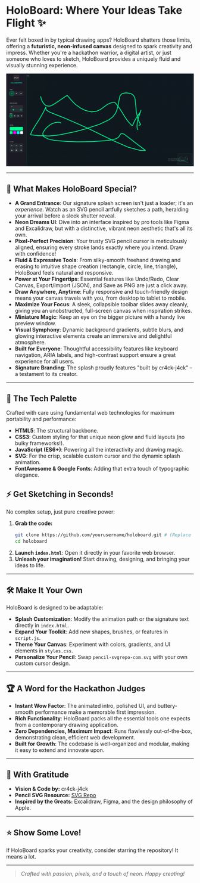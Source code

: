 # HoloBoard: Where Your Ideas Take Flight ✨

Ever felt boxed in by typical drawing apps? HoloBoard shatters those limits, offering a **futuristic, neon-infused canvas** designed to spark creativity and impress. Whether you're a hackathon warrior, a digital artist, or just someone who loves to sketch, HoloBoard provides a uniquely fluid and visually stunning experience.

![splash](./image.png) <!-- 🔥 Replace with your electrifying splash screen! -->

---

## 🚀 What Makes HoloBoard Special?

*   **A Grand Entrance**: Our signature splash screen isn't just a loader; it's an *experience*. Watch as an SVG pencil artfully sketches a path, heralding your arrival before a sleek shutter reveal.
*   **Neon Dreams UI**: Dive into an interface inspired by pro tools like Figma and Excalidraw, but with a distinctive, vibrant neon aesthetic that's all its own.
*   **Pixel-Perfect Precision**: Your trusty SVG pencil cursor is meticulously aligned, ensuring every stroke lands exactly where you intend. Draw with confidence!
*   **Fluid & Expressive Tools**: From silky-smooth freehand drawing and erasing to intuitive shape creation (rectangle, circle, line, triangle), HoloBoard feels natural and responsive.
*   **Power at Your Fingertips**: Essential features like Undo/Redo, Clear Canvas, Export/Import (JSON), and Save as PNG are just a click away.
*   **Draw Anywhere, Anytime**: Fully responsive and touch-friendly design means your canvas travels with you, from desktop to tablet to mobile.
*   **Maximize Your Focus**: A sleek, collapsible toolbar slides away cleanly, giving you an unobstructed, full-screen canvas when inspiration strikes.
*   **Miniature Magic**: Keep an eye on the bigger picture with a handy live preview window.
*   **Visual Symphony**: Dynamic background gradients, subtle blurs, and glowing interactive elements create an immersive and delightful atmosphere.
*   **Built for Everyone**: Thoughtful accessibility features like keyboard navigation, ARIA labels, and high-contrast support ensure a great experience for all users.
*   **Signature Branding**: The splash proudly features "built by cr4ck-j4ck" – a testament to its creator.

---

## 🎨 The Tech Palette

Crafted with care using fundamental web technologies for maximum portability and performance:

*   **HTML5**: The structural backbone.
*   **CSS3**: Custom styling for that unique neon glow and fluid layouts (no bulky frameworks!).
*   **JavaScript (ES6+)**: Powering all the interactivity and drawing magic.
*   **SVG**: For the crisp, scalable custom cursor and the dynamic splash animation.
*   **FontAwesome & Google Fonts**: Adding that extra touch of typographic elegance.



## ⚡ Get Sketching in Seconds!

No complex setup, just pure creative power:

1.  **Grab the code:**
    ```bash
    git clone https://github.com/yourusername/holoboard.git # (Replace with your actual repo link!)
    cd holoboard
    ```
2.  **Launch `index.html`**: Open it directly in your favorite web browser.
3.  **Unleash your imagination!** Start drawing, designing, and bringing your ideas to life.

---

## 🛠️ Make It Your Own

HoloBoard is designed to be adaptable:

*   **Splash Customization**: Modify the animation path or the signature text directly in `index.html`.
*   **Expand Your Toolkit**: Add new shapes, brushes, or features in `script.js`.
*   **Theme Your Canvas**: Experiment with colors, gradients, and UI elements in `styles.css`.
*   **Personalize Your Pencil**: Swap `pencil-svgrepo-com.svg` with your own custom cursor design.

---

## 🏆 A Word for the Hackathon Judges

*   **Instant Wow Factor**: The animated intro, polished UI, and buttery-smooth performance make a memorable first impression.
*   **Rich Functionality**: HoloBoard packs all the essential tools one expects from a contemporary drawing application.
*   **Zero Dependencies, Maximum Impact**: Runs flawlessly out-of-the-box, demonstrating clean, efficient web development.
*   **Built for Growth**: The codebase is well-organized and modular, making it easy to extend and innovate upon.

---

## 🙏 With Gratitude

*   **Vision & Code by:** cr4ck-j4ck
*   **Pencil SVG Resource:** [SVG Repo](https://www.svgrepo.com/)
*   **Inspired by the Greats:** Excalidraw, Figma, and the design philosophy of Apple.

---

## ⭐ Show Some Love!

If HoloBoard sparks your creativity, consider starring the repository! It means a lot.

---

> _Crafted with passion, pixels, and a touch of neon. Happy creating!_ 

